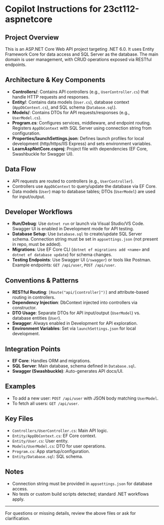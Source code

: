 # Copilot Instructions for 23ct112-aspnetcore

## Project Overview
This is an ASP.NET Core Web API project targeting .NET 6.0. It uses Entity Framework Core for data access and SQL Server as the database. The main domain is user management, with CRUD operations exposed via RESTful endpoints.

## Architecture & Key Components
- **Controllers/**: Contains API controllers (e.g., `UserController.cs`) that handle HTTP requests and responses.
- **Entity/**: Contains data models (`User.cs`), database context (`AppDbContext.cs`), and SQL schema (`Database.sql`).
- **Models/**: Contains DTOs for API requests/responses (e.g., `UserModel.cs`).
- **Program.cs**: Configures services, middleware, and endpoint routing. Registers `AppDbContext` with SQL Server using connection string from configuration.
- **Properties/launchSettings.json**: Defines launch profiles for local development (http/https/IIS Express) and sets environment variables.
- **LearnAspNetCore.csproj**: Project file with dependencies (EF Core, Swashbuckle for Swagger UI).

## Data Flow
- API requests are routed to controllers (e.g., `UserController`).
- Controllers use `AppDbContext` to query/update the database via EF Core.
- Data models (`User`) map to database tables; DTOs (`UserModel`) are used for input/output.

## Developer Workflows
- **Run/Debug**: Use `dotnet run` or launch via Visual Studio/VS Code. Swagger UI is enabled in Development mode for API testing.
- **Database Setup**: Use `Database.sql` to create/update SQL Server schema. Connection string must be set in `appsettings.json` (not present in repo, must be added).
- **Migrations**: Use EF Core CLI (`dotnet ef migrations add <name>` and `dotnet ef database update`) for schema changes.
- **Testing Endpoints**: Use Swagger UI (`/swagger`) or tools like Postman. Example endpoints: `GET /api/user`, `POST /api/user`.

## Conventions & Patterns
- **RESTful Routing**: `[Route("api/[controller]")]` and attribute-based routing in controllers.
- **Dependency Injection**: DbContext injected into controllers via constructor.
- **DTO Usage**: Separate DTOs for API input/output (`UserModel`) vs. database entities (`User`).
- **Swagger**: Always enabled in Development for API exploration.
- **Environment Variables**: Set via `launchSettings.json` for local development.

## Integration Points
- **EF Core**: Handles ORM and migrations.
- **SQL Server**: Main database, schema defined in `Database.sql`.
- **Swagger (Swashbuckle)**: Auto-generates API docs/UI.

## Examples
- To add a new user: `POST /api/user` with JSON body matching `UserModel`.
- To fetch all users: `GET /api/user`.

## Key Files
- `Controllers/UserController.cs`: Main API logic.
- `Entity/AppDbContext.cs`: EF Core context.
- `Entity/User.cs`: User entity.
- `Models/UserModel.cs`: DTO for user operations.
- `Program.cs`: App startup/configuration.
- `Entity/Database.sql`: SQL schema.

## Notes
- Connection string must be provided in `appsettings.json` for database access.
- No tests or custom build scripts detected; standard .NET workflows apply.

---
For questions or missing details, review the above files or ask for clarification.
